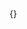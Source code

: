 <div class="loading-animation">
    <div class="dot"></div>
    <div class="dot"></div>
    <div class="dot"></div>
    <span class="loading-text">{}</span>
</div>
